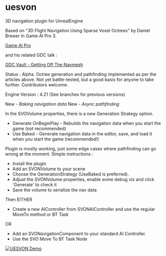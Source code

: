 # uesvon
3D navigation plugin for UnrealEngine

Based on "3D Flight Navigation Using Sparse Voxel Octrees" by Daniel Brewer in Game AI Pro 3.

[Game AI Pro](https://www.gameaipro.com)

and his related GDC talk :

[GDC Vault - Getting Off The Navmesh](https://www.gdcvault.com/play/1022016/Getting-off-the-NavMesh-Navigating)

Status : Alpha. Octree generation and pathfinding implemented as per the articles above. Not yet battle-tested, but a good basis for anyone to take further. Contributors welcome.

Engine Version : 4.21 (See branches for previous versions)

New - *Baking navigation data*
New - *Async pathfinding*

In the SVOVolume properties, there is a new Generation Strategy option.
* Generate OnBeginPlay - Rebuilds the navigation data when you start the game (not recommended)
* Use Baked - Generate navigation data in the editor, save, and load it when you start the game (recommended!)

Plugin is mostly working, just some edge cases where pathfinding can go wrong at the moment. Simple instructions :

* Install the plugin
* Add an SVONVolume to your scene
* Choose the GenerationStrategy (UseBaked is preferred).
* Adjust the SVONVolume properties, enable some debug viz and click 'Generate' to check it
* Save the volume to serialize the nav data

Then EITHER

* Create a new AIController from SVONAIController and use the regular MoveTo method or BT Task

OR
* Add an SVONavigationComponent to your standard AI Controller.
* Use the SVO Move To BT Task Node

[![UESVON Demo](http://img.youtube.com/vi/84AFdg0ykwY/0.jpg)](http://www.youtube.com/watch?v=84AFdg0ykwY "Video Title")


